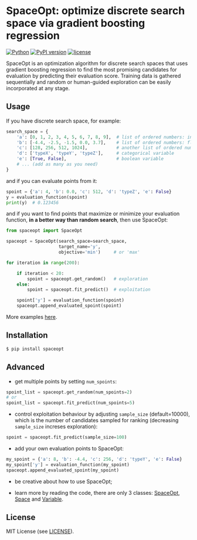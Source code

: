 # SpaceOpt: optimize discrete search space via gradient boosting regression

[![Python](https://img.shields.io/badge/Python-3.6%20%7C%203.7%20%7C%203.8-blue)](https://www.python.org/downloads/)
[![PyPI version](https://img.shields.io/pypi/v/spaceopt?color=1)](https://pypi.org/project/spaceopt/)
[![license](https://img.shields.io/pypi/l/spaceopt)](https://github.com/ar-nowaczynski/spaceopt)

SpaceOpt is an optimization algorithm for discrete search spaces that uses gradient boosting regression to find the most promising candidates for evaluation by predicting their evaluation score. Training data is gathered sequentially and random or human-guided exploration can be easily incorporated at any stage.

## Usage

If you have discrete search space, for example:

```python
search_space = {
    'a': [0, 1, 2, 3, 4, 5, 6, 7, 8, 9],  # list of ordered numbers: ints
    'b': [-4.4, -2.5, -1.5, 0.0, 3.7],    # list of ordered numbers: floats
    'c': [128, 256, 512, 1024],           # another list of ordered numbers
    'd': ['typeX', 'typeY', 'typeZ'],     # categorical variable
    'e': [True, False],                   # boolean variable
    # ... (add as many as you need)
}
```

and if you can evaluate points from it:

```python
spoint = {'a': 4, 'b': 0.0, 'c': 512, 'd': 'typeZ', 'e': False}
y = evaluation_function(spoint)
print(y)  # 0.123456
```

and if you want to find points that maximize or minimize your evaluation function, <b>in a better way than random search</b>, then use SpaceOpt:

```python
from spaceopt import SpaceOpt

spaceopt = SpaceOpt(search_space=search_space,
                    target_name='y',
                    objective='min')     # or 'max'

for iteration in range(200):

    if iteration < 20:
        spoint = spaceopt.get_random()   # exploration
    else:
        spoint = spaceopt.fit_predict()  # exploitation

    spoint['y'] = evaluation_function(spoint)
    spaceopt.append_evaluated_spoint(spoint)
```

More examples [here](./examples/).

## Installation

```bash
$ pip install spaceopt
```

## Advanced

- get multiple points by setting `num_spoints`:
```python
spoint_list = spaceopt.get_random(num_spoints=2)
# or
spoint_list = spaceopt.fit_predict(num_spoints=5)
```

- control exploitation behaviour by adjusting `sample_size` (default=10000), which is the number of candidates sampled for ranking (decreasing `sample_size` increses exploration):
```python
spoint = spaceopt.fit_predict(sample_size=100)
```

- add your own evaluation points to SpaceOpt:
```python
my_spoint = {'a': 8, 'b': -4.4, 'c': 256, 'd': 'typeY', 'e': False}
my_spoint['y'] = evaluation_function(my_spoint)
spaceopt.append_evaluated_spoint(my_spoint)
```

- be creative about how to use SpaceOpt;

- learn more by reading the code, there are only 3 classes: [SpaceOpt](spaceopt/optimizer.py), [Space](spaceopt/space.py) and [Variable](spaceopt/variable.py).

## License

MIT License (see [LICENSE](./LICENSE)).
